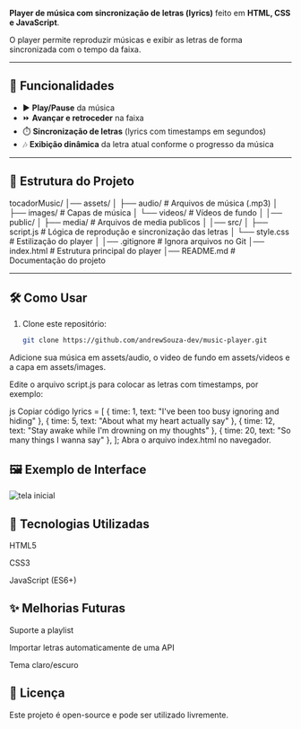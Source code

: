 **Player de música com sincronização de letras (lyrics)** feito em **HTML, CSS e JavaScript**.  

O player permite reproduzir músicas e exibir as letras de forma sincronizada com o tempo da faixa.  

---

## 🚀 Funcionalidades

- ▶️ **Play/Pause** da música  
- ⏩ **Avançar e retroceder** na faixa  
- ⏱️ **Sincronização de letras** (lyrics com timestamps em segundos)  
- 🎶 **Exibição dinâmica** da letra atual conforme o progresso da música   

---

## 📂 Estrutura do Projeto

tocadorMusic/
│── assets/
│ ├── audio/ # Arquivos de música (.mp3)
│ ├── images/ # Capas de música
│ └── videos/ # Vídeos de fundo
│
│── public/
│ ├── media/ # Arquivos de media publicos
│
│── src/
│ ├── script.js # Lógica de reprodução e sincronização das letras
│ └── style.css # Estilização do player
│
│── .gitignore # Ignora arquivos no Git
│── index.html # Estrutura principal do player
│── README.md # Documentação do projeto

---

## 🛠️ Como Usar

1. Clone este repositório:
   ```bash
   git clone https://github.com/andrewSouza-dev/music-player.git
Adicione sua música em assets/audio, o video de fundo em assets/videos e a capa em assets/images.

Edite o arquivo script.js para colocar as letras com timestamps, por exemplo:

js
Copiar código
  lyrics = [
  { time: 1, text: "I've been too busy ignoring and hiding" },
  { time: 5, text: "About what my heart actually say" },
  { time: 12, text: "Stay awake while I'm drowning on my thoughts" },
  { time: 20, text: "So many things I wanna say" },
];
Abra o arquivo index.html no navegador.

## 🖼️ Exemplo de Interface
![tela inicial](public/media/menu.png)

## 📌 Tecnologias Utilizadas
HTML5

CSS3

JavaScript (ES6+)

## ✨ Melhorias Futuras

 Suporte a playlist

 Importar letras automaticamente de uma API

 Tema claro/escuro

## 📄 Licença
Este projeto é open-source e pode ser utilizado livremente.
